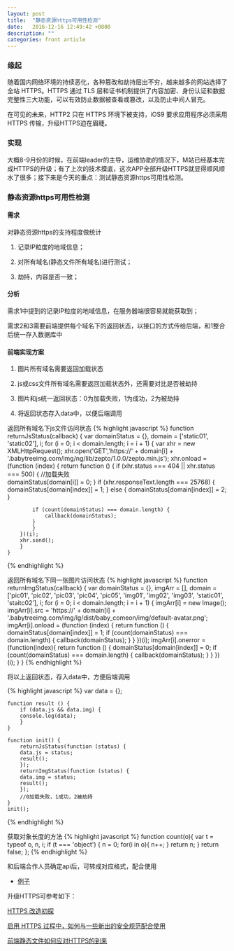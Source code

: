 ```yaml
---
layout: post
title:  "静态资源https可用性检测"
date:   2016-12-16 12:49:42 +0800
description: ""
categories: front article
---
```


### 缘起

随着国内网络环境的持续恶化，各种篡改和劫持层出不穷，越来越多的网站选择了全站 HTTPS。HTTPS 通过 TLS 层和证书机制提供了内容加密、身份认证和数据完整性三大功能，可以有效防止数据被查看或篡改，以及防止中间人冒充。

在可见的未来，HTTP2 只在 HTTPS 环境下被支持，iOS9 要求应用程序必须采用 HTTPS 传输，升级HTTPS迫在眉睫。

### 实现

大概8-9月份的时候，在前端leader的主导，运维协助的情况下，M站已经基本完成HTTPS的升级；有了上次的技术摸底，这次APP全部升级HTTPS就显得顺风顺水了很多；接下来是今天的重点：测试静态资源https可用性检测。

### 静态资源https可用性检测

#### 需求

对静态资源https的支持程度做统计

1. 记录IP粒度的地域信息；

2. 对所有域名(静态文件所有域名)进行测试；

3. 劫持，内容是否一致；

#### 分析

需求1中提到的记录IP粒度的地域信息，在服务器端很容易就能获取到；

需求2和3需要前端提供每个域名下的返回状态，以接口的方式传给后端，和1整合后统一存入数据库中

#### 前端实现方案

1. 图片所有域名需要返回加载状态

2. js或css文件所有域名需要返回加载状态外，还需要对比是否被劫持

3. 图片和js统一返回状态：0为加载失败，1为成功，2为被劫持

4. 将返回状态存入data中，以便后端调用 

返回所有域名下js文件访问状态
{% highlight javascript %}
	function returnJsStatus(callback) {
	    var domainStatus = {},
	        domain = ['static01', 'static02'],
		i;
	    for (i = 0; i < domain.length; i = i + 1) {
	        var xhr = new XMLHttpRequest();
		xhr.open('GET','https://' + domain[i] + '.babytreeimg.com/img/ng/lib/zepto/1.0.0/zepto.min.js');
	        xhr.onload = (function (index) {
		    return function () {
			if (xhr.status === 404 || xhr.status === 500) {
		            //加载失败	
			    domainStatus[domain[i]] = 0;
			}
			if (xhr.responseText.length === 25768) {
			    domainStatus[domain[index]] = 1;
			} else {
			    domainStatus[domain[index]] = 2;
			}

			if (count(domainStatus) === domain.length) {
			    callback(domainStatus);
			}
		    }
		})(i);
		xhr.send();
	    }
	}
{% endhighlight %}

返回所有域名下同一张图片访问状态
{% highlight javascript %}
	function returnImgStatus(callback) {
	    var domainStatus = {},
		imgArr = [],
	    	domain = ['pic01', 'pic02', 'pic03', 'pic04', 'pic05', 'img01', 'img02', 'img03', 'static01', 'staitc02'],
		i;
	    for (i = 0; i < domain.length; i = i + 1) {
		imgArr[i] = new Image();
		imgArr[i].src = 'https://' + domain[i] + '.babytreeimg.com/img/lg/dist/baby_comeon/img/default-avatar.png';
		imgArr[i].onload = (function (index) {
		    return function () {
			domainStatus[domain[index]] = 1;
			if (count(domainStatus) === domain.length) {
			    callback(domainStatus);
			}
		    }
		})(i);
		imgArr[i].onerror = (function(index){
		    return function () {
			domainStatus[domain[index]] = 0;
			if (count(domainStatus) === domain.length) {
			    callback(domainStatus);
			}
		    }
		})(i);
	    }
	}
{% endhighlight %}

将以上返回状态，存入data中，方便后端调用

{% highlight javascript %}
	var data = {};

	function result () {
	    if (data.js && data.img) {
		console.log(data);
	    }
	}

	function init() {
	    returnJsStatus(function (status) {
		data.js = status;
		result();
	    });
	    returnImgStatus(function (status) {
		data.img = status;
		result();
	    });
	    //0加载失败，1成功，2被劫持
	}
	init();
{% endhighlight %}

获取对象长度的方法
{% highlight javascript %}
	function count(o){
	    var t = typeof o,
		n,
		i;
	    if (t === 'object') {
		n = 0;
		for(i in o){
		    n++;
		}
		return n;
	    }
	    return false;
	}; 
{% endhighlight %}

和后端合作人员确定api后，可转成对应格式，配合使用

* [例子](/page/https/https.html)

升级HTTPS可参考如下：

[HTTPS 改造初探](http://www.tuicool.com/articles/rMv6b2q)

[启用 HTTPS 过程中，如何与一些新出的安全规范配合使用](http://www.cnblogs.com/xuan52rock/p/6178240.html)

[前端静态文件如何应对HTTPS的到来](http://www.cnblogs.com/webARM/p/5728695.html)
